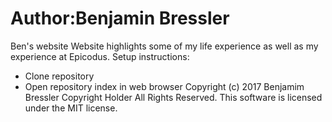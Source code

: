 # Author:Benjamin Bressler
Ben's website
Website highlights some of my life experience as well as
my experience at Epicodus.
Setup instructions:
* Clone repository
* Open repository index in web browser
Copyright (c) 2017 Benjamim Bressler Copyright Holder All Rights Reserved. This software is licensed under the
MIT license. 
